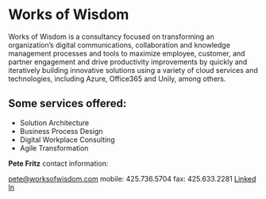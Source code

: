 # Works of Wisdom
Works of Wisdom is a consultancy focused on transforming an organization’s digital communications, collaboration and knowledge management processes and tools to maximize employee, customer, and partner engagement and drive productivity improvements by quickly and iteratively building innovative solutions using a variety of cloud services and technologies, including Azure, Office365 and Unily, among others. 

## Some services offered:

* Solution Architecture
* Business Process Design
* Digital Workplace Consulting
* Agile Transformation

<b>Pete Fritz</b> contact information:

[pete@worksofwisdom.com](maito:pete@worksofwisdom.com&subject=Github%20Query)
mobile: 425.736.5704
fax: 425.633.2281
[Linked In](https://linkedin.com/in/pfritz)
 
